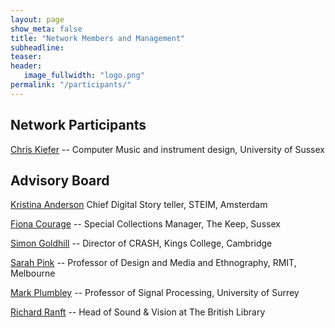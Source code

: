 ```yaml
---
layout: page
show_meta: false
title: "Network Members and Management"
subheadline: 
teaser: 
header:
   image_fullwidth: "logo.png"
permalink: "/participants/"
---
```

## Network Participants

[Chris Kiefer](http://www.sussex.ac.uk/profiles/208667) -- Computer Music and instrument design, University of Sussex



## Advisory Board

[Kristina Anderson](http://tinything.com/?p=57) Chief Digital Story teller, STEIM, Amsterdam

[Fiona Courage](http://www.sussex.ac.uk/profiles/9183) --  Special Collections Manager, The Keep, Sussex               

[Simon Goldhill](http://www.classics.cam.ac.uk/directory/simon-goldhill) -- Director of CRASH, Kings College, Cambridge

[Sarah Pink](http://www1.rmit.edu.au/browse%3BID=vcnfenbj05lv) -- Professor of Design and Media and Ethnography, RMIT, Melbourne

[Mark Plumbley](http://www.surrey.ac.uk/cvssp/people/mark_plumbley/) -- Professor of Signal Processing, University of Surrey

[Richard Ranft](https://uk.linkedin.com/in/richardranft) -- Head of Sound & Vision at The British Library
          

    

